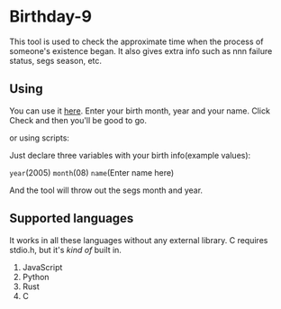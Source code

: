 # Birthday-9
This tool is used to check the approximate time when the process of someone's existence began. It also gives extra info such as nnn failure status, segs season, etc.
## Using
You can use it [here](https://nicesapien.github.io/birthday-9). Enter your birth month, year and your name. Click Check and then you'll be good to go.

or using scripts:


Just declare three variables with your birth info(example values):

`year`(2005)
`month`(08)
`name`(Enter name here)

And the tool will throw out the segs month and year.

## Supported languages
It works in all these languages without any external library. C requires stdio.h, but it's *kind of* built in.

1. JavaScript
2. Python
3. Rust
4. C
